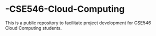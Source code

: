 # -CSE546-Cloud-Computing
This is a public repository to facilitate project development for CSE546 Cloud Computing students. 
